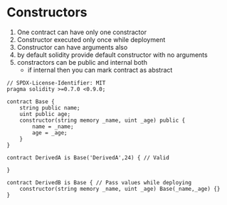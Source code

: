 
# Constructors

1. One contract can have only one constractor
2. Constructor executed only once while deployment
3. Constructor can have arguments also
4. by default solidity provide default constructor with no arguments
5. constractors can be public and internal both
    - if internal then you can mark contract as abstract

```
// SPDX-License-Identifier: MIT
pragma solidity >=0.7.0 <0.9.0;

contract Base {
    string public name;
    uint public age;
    constructor(string memory _name, uint _age) public {
        name = _name;
        age = _age;
    }
}

contract DerivedA is Base('DerivedA',24) { // Valid

}

contract DerivedB is Base { // Pass values while deploying
    constructor(string memory _name, uint _age) Base(_name,_age) {}
}
```


